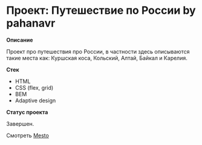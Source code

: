 # Проект: Путешествие по России by pahanavr

**Описание**

Проект про путешествия про России, в частности здесь описываются такие места как: Куршская коса, Кольский, Алтай, Байкал и Карелия.

**Стек**

* HTML
* CSS (flex, grid)
* BEM
* Adaptive design

**Статус проекта**

Завершен.

Смотреть [Mesto](https://pahanavr.github.io/russian-travel/)

